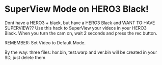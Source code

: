 SuperView Mode on HERO3 Black!
===============================

Dont have a HERO3 + black, but have a HERO3 Black and WANT TO HAVE SUPERVIEW??
Use this hack to SuperView your videos in your HERO3 Black.
When you turn the cam on, wait 2 seconds and press the rec button.

REMEMBER: Set Video to Default Mode.

By the way: three files: hor.bin, test.warp and ver.bin will be created in your SD, just delete them.